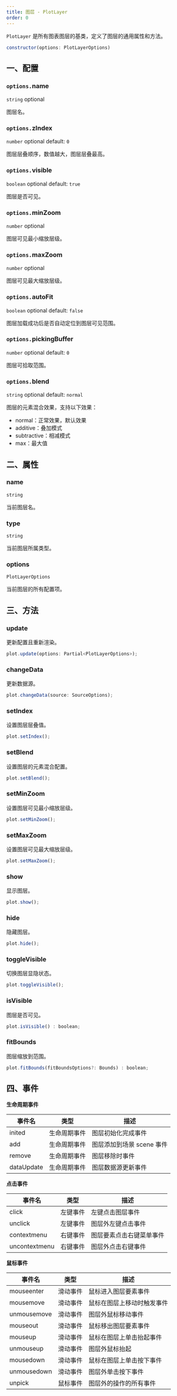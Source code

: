 ```yaml
---
title: 图层 - PlotLayer
order: 0
---
```


`PlotLayer` 是所有图表图层的基类，定义了图层的通用属性和方法。

```js
constructor(options: PlotLayerOptions)
```

## 一、配置

### `options.`name

`string` optional

图层名。

### `options.`zIndex

`number` optional default: `0`

图层层叠顺序，数值越大，图层层叠最高。

### `options.`visible

`boolean` optional default: `true`

图层是否可见。

### `options.`minZoom

`number` optional

图层可见最小缩放层级。

### `options.`maxZoom

`number` optional

图层可见最大缩放层级。

### `options.`autoFit

`boolean` optional default: `false`

图层加载成功后是否自动定位到图层可见范围。

### `options.`pickingBuffer

`number` optional default: `0`

图层可拾取范围。

### `options.`blend

`string` optional default: `normal`

图层的元素混合效果，支持以下效果：

- normal：正常效果，默认效果
- additive：叠加模式
- subtractive：相减模式
- max：最大值

## 二、属性

### name

`string`

当前图层名。

### type

`string`

当前图层所属类型。

### options

`PlotLayerOptions`

当前图层的所有配置项。

## 三、方法

### update

更新配置且重新渲染。

```js
plot.update(options: Partial<PlotLayerOptions>);
```

### changeData

更新数据源。

```js
plot.changeData(source: SourceOptions);
```

### setIndex

设置图层层叠值。

```js
plot.setIndex();
```

### setBlend

设置图层的元素混合配置。

```js
plot.setBlend();
```

### setMinZoom

设置图层可见最小缩放层级。

```js
plot.setMinZoom();
```

### setMaxZoom

设置图层可见最大缩放层级。

```js
plot.setMaxZoom();
```

### show

显示图层。

```js
plot.show();
```

### hide

隐藏图层。

```js
plot.hide();
```

### toggleVisible

切换图层显隐状态。

```js
plot.toggleVisible();
```

### isVisible

图层是否可见。

```js
plot.isVisible() : boolean;
```

### fitBounds

图层缩放到范围。

```js
plot.fitBounds(fitBoundsOptions?: Bounds) : boolean;
```

## 四、事件

**生命周期事件**

| 事件名     | 类型         | 描述                      |
| ---------- | ------------ | ------------------------- |
| inited     | 生命周期事件 | 图层初始化完成事件        |
| add        | 生命周期事件 | 图层添加到场景 scene 事件 |
| remove     | 生命周期事件 | 图层移除时事件            |
| dataUpdate | 生命周期事件 | 图层数据源更新事件        |

**点击事件**

| 事件名        | 类型     | 描述                     |
| ------------- | -------- | ------------------------ |
| click         | 左键事件 | 左键点击图层事件         |
| unclick       | 左键事件 | 图层外左键点击事件       |
| contextmenu   | 右键事件 | 图层要素点击右键菜单事件 |
| uncontextmenu | 右键事件 | 图层外点击右键事件       |

**鼠标事件**

| 事件名      | 类型     | 描述                       |
| ----------- | -------- | -------------------------- |
| mouseenter  | 滑动事件 | 鼠标进入图层要素事件       |
| mousemove   | 滑动事件 | 鼠标在图层上移动时触发事件 |
| unmousemove | 滑动事件 | 图层外鼠标移动事件         |
| mouseout    | 滑动事件 | 鼠标移出图层要素事件       |
| mouseup     | 滑动事件 | 鼠标在图层上单击抬起事件   |
| unmouseup   | 滑动事件 | 图层外鼠标抬起             |
| mousedown   | 滑动事件 | 鼠标在图层上单击按下事件   |
| unmousedown | 滑动事件 | 图层外单击按下事件         |
| unpick      | 鼠标事件 | 图层外的操作的所有事件     |
